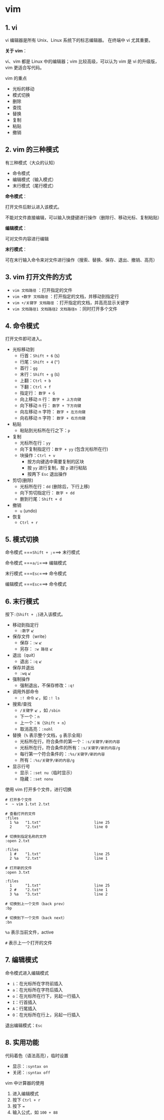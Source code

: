 # vim

## 1. vi

vi 编辑器是所有 Unix、Linux 系统下的标志编辑器。
在终端中 vi 尤其重要。

**关于 vim**：

vi、vim 都是 Linux 中的编辑器；vim 比较高级，可以认为 vim 是 vi 的升级版，vim 更适合写代码。

vim 的重点

* 光标的移动
* 模式切换
* 删除
* 查找
* 替换
* 复制
* 粘贴
* 撤销

## 2. vim 的三种模式

有三种模式（大众的认知）

* 命令模式
* 编辑模式（输入模式）
* 末行模式（尾行模式）

**命令模式**：

打开文件后默认进入该模式。

不能对文件直接编辑，可以输入快捷键进行操作（删除行、移动光标、复制粘贴）

**编辑模式**：

可对文件内容进行编辑

**末行模式**：

可在末行输入命令来对文件进行操作（搜索、替换、保存、退出、撤销、高亮）

## 3. vim 打开文件的方式

* `vim 文档路径` ：打开指定的文件
* `vim +数字 文档路径` ：打开指定的文档，并移动到指定行
* `vim +/关键字 文档路径` ：打开指定的文档，并高亮显示关键字
* `vim 文档路径1 文档路径2 文档路径n` ：同时打开多个文件

## 4. 命令模式

打开文件即可进入。

* 光标移动到
  * 行首：`Shift + 6` (`$`)
  * 行尾：`Shift + 4` (`^`)
  * 首行：`gg`
  * 末行：`Shift + g` (`G`)
  * 上翻：`Ctrl + b`
  * 下翻：`Ctrl + f`
  * 指定行： `数字 + G`
  * 向上移动 n 行： `数字 + 上方向键`
  * 向下移动 n 行： `数字 + 下方向键`
  * 向左移动 n 字符： `数字 + 左方向键`
  * 向右移动 n 字符： `数字 + 右方向键`
* 粘贴
  * 粘贴到光标所在行之下：`p`
* 复制
  * 光标所在行：`yy`
  * 向下复制指定行：`数字 + yy` (包含光标所在行)
  * 块操作：`Ctrl + v`
    * 按方向键选中需要复制的区块
    * 按 `yy` 进行复制，按 `p` 进行粘贴
    * 按两下 `Esc` 退出操作
* 剪切(删除)
  * 光标所在行：`dd` (删除后，下行上移)
  * 向下剪切指定行： `数字 + dd`
  * 删到行尾：`Shift + d`
* 撤销
  * `u` (undo)
* 恢复
  * `Ctrl + r`

## 5. 模式切换

命令模式 ===`Shift + ;`===> 末行模式

命令模式 ===`a/i`===> 编辑模式

末行模式 ===`Esc`===> 命令模式

编辑模式 ===`Esc`===> 命令模式

## 6. 末行模式

按下`:`(`Shift + ;`)进入该模式。

* 移动到指定行
  * `:数字` ↙
* 保存文件（write）
  * 保存：`:w` ↙
  * 另存： `:w 路径` ↙
* 退出（quit）
  * 退出：`:q` ↙
* 保存并退出
  * `:wq` ↙
* 强制操作
  * 强制退出，不保存修改：`:q!`
* 调用外部命令
  * `:! 命令` ↙，如 `:! ls`
* 搜索/查找
  * `/关键字` ↙ ，如 `/sbin`
  * 下一个：`n`
  * 上一个：`N`（`Shift + n`）
  * 取消高亮：`:nohl`
* 替换（`%` 表示整个文档，`g` 表示全局）
  * 光标所在行，符合条件的第一个：`:s/关键字/新的内容`
  * 光标所在行，符合条件的所有：`:s/关键字/新的内容/g`
  * 每行第一个符合条件的：`:%s/关键字/新的内容`
  * 所有：`:%s/关键字/新的内容/g`
* 显示行号
  * 显示：`:set nu`（临时显示）
  * 隐藏：`:set nonu`

使用 vim 打开多个文件，进行切换

```shell
# 打开多个文件
➜  ~ vim 1.txt 2.txt

# 查看打开的文件
:files
  1 %a   "1.txt"                        line 25
  2      "2.txt"                        line 0

# 切换到指定名称的文件
:open 2.txt

:files
  1 #    "1.txt"                        line 25
  2 %a   "2.txt"                        line 1

# 打开新的文件
:open 3.txt

:files
  1      "1.txt"                        line 25
  2 #    "2.txt"                        line 1
  3 %a   "3.txt"                        line 2

# 切换到上一个文件（back prev）
:bp

# 切换到下一个文件（back next）
:bn
```

`%a` 表示当前文件，active

`#` 表示上一个打开的文件

## 7. 编辑模式

命令模式进入编辑模式

* `i`：在光标所在字符前插入
* `a`：在光标所在字符后插入
* `o`：在光标所在行下，另起一行插入
* `I`：行首插入
* `A`：行尾插入
* `O`：在光标所在行上，另起一行插入

退出编辑模式：`Esc`

## 8. 实用功能

代码着色（语法高亮），临时设置

* 显示：`:syntax on`
* 关闭：`:syntax off`

vim 中计算器的使用

1. 进入编辑模式
2. 按下 `Ctrl + r`
3. 按下 `=`
4. 输入公式，如 `100 + 88`